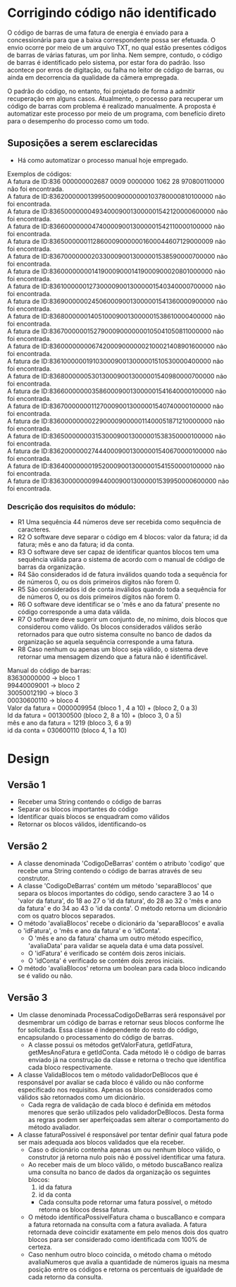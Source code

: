 # Corrigindo código não identificado

O código de barras de uma fatura de energia é enviado para a concessionária para que a baixa correspondente possa ser efetuada.
O envio ocorre por meio de um arquivo TXT, no qual estão presentes códigos de barras de várias faturas, um por linha. 
Nem sempre, contudo, o código de barras é identificado pelo sistema, por estar fora do padrão. Isso acontece por erros de digitação, ou
falha no leitor de código de barras, ou ainda em decorrencia da qualidade da câmera empregada.

O padrão do código, no entanto, foi projetado de forma a admitir recuperação em alguns casos. Atualmente, o processo para recuperar um código de barras com problema é realizado manualmente. A proposta é automatizar este processo por meio de um programa, com benefício direto para o desempenho do processo como um todo. 

## Suposições a serem esclarecidas

- Há como automatizar o processo manual hoje empregado. 
  
  
  
Exemplos de códigos:  
A fatura de ID:836 000000002687 0009 0000000 1062 28 970800110000 não foi encontrada.  
A fatura de ID:83620000001399500090000000103780000810100000 não foi encontrada.  
A fatura de ID:83650000000493400090013000001542120000600000 não foi encontrada.  
A fatura de ID:83660000000474000090013000001542110000100000 não foi encontrada.  
A fatura de ID:83650000001128600090000001600044607129000009 não foi encontrada.  
A fatura de ID:83670000000203300090013000001538590000700000 não foi encontrada.  
A fatura de ID:83600000000141900090001419000900020801000000 não foi encontrada.  
A fatura de ID:83610000001273000090013000001540340000700000 não foi encontrada.  
A fatura de ID:83690000002450600090013000001541360000900000 não foi encontrada.  
A fatura de ID:83680000001405100090013000001538610000400000 não foi encontrada.  
A fatura de ID:83670000001527900090000000105041050811000000 não foi encontrada.  
A fatura de ID:83600000000674200090000002100021408901600000 não foi encontrada.  
A fatura de ID:83610000001910300090013000001510530000400000 não foi encontrada.  
A fatura de ID:83680000005301300090013000001540980000700000 não foi encontrada.  
A fatura de ID:83660000000358600090013000001541640000100000 não foi encontrada.  
A fatura de ID:83670000000112700090013000001540740000100000 não foi encontrada.  
A fatura de ID:83600000000229000090000011400051871210000000 não foi encontrada.  
A fatura de ID:83650000000315300090013000001538350000100000 não foi encontrada.  
A fatura de ID:83620000002744400090013000001540670000100000 não foi encontrada.  
A fatura de ID:83640000000195200090013000001541550000100000 não foi encontrada.  
A fatura de ID:83630000000994400090013000001539950000600000 não foi encontrada.  


### Descrição dos requisitos do módulo:
- R1 Uma sequência 44 números deve ser recebida como sequência de caracteres.
- R2 O software deve separar o código em 4 blocos: valor da fatura; id da fatura; mês e ano da fatura; id da conta.
- R3 O software deve ser capaz de identificar quantos blocos tem uma sequência válida para o sistema
de acordo com o manual de código de barras da organização. 
- R4 São considerados id de fatura inválidos quando toda a sequência for de números 0, ou os dois primeiros dígitos não forem 0.  
- R5 São considerados id de conta inválidos quando toda a sequência for de números 0, ou os dois primeiros dígitos não forem 0.
- R6 O software deve identificar se o 'mês e ano da fatura' presente no código corresponde a uma data válida. 
- R7 O software deve sugerir um conjunto de, no mínimo, dois blocos que considerou como válido. Os blocos considerados válidos
serão retornados para que outro sistema consulte no banco de dados da organização se aquela sequência corresponde a uma fatura.
- R8 Caso nenhum ou apenas um bloco seja válido, o sistema deve retornar uma mensagem dizendo que a fatura não é identificável.

Manual do código de barras:  
 83630000000 -> bloco 1   
 99440009001 -> bloco 2  
 30050012190 -> bloco 3  
 00030600110 -> bloco 4  
 Valor da fatura = 0000009954 (bloco 1 , 4 a 10) + (bloco 2, 0 a 3)  
 Id da fatura = 001300500 (bloco 2, 8 a 10) + (bloco 3, 0 a 5)  
 mês e ano da fatura = 1219 (bloco 3, 6 a 9)  
 id da conta = 030600110 (bloco 4, 1 a 10)  
  
  
  # Design
  ## Versão 1
 - Receber uma String contendo o código de barras
 - Separar os blocos importantes do código
 - Identificar quais blocos se enquadram como válidos
 - Retornar os blocos válidos, identificando-os  
 
  ## Versão 2
  - A classe denominada 'CodigoDeBarras' contém o atributo 'codigo' que recebe uma String contendo o código de barras através de seu construtor.
  - A classe 'CodigoDeBarras' contém um método 'separaBlocos' que separa os blocos importantes do código, sendo caractere 3 ao 14 o 'valor da fatura', do 18 ao 27 o 'id da fatura', do 28 ao 32 o 'mês e ano da fatura' e do 34 ao 43 o 'id da conta'. O método retorna um dicionário com os quatro blocos separados.
  - O método 'avaliaBlocos' recebe o dicionário da 'separaBlocos' e avalia o 'idFatura', o 'mês e ano da fatura' e o 'idConta'.
    - O 'mês e ano da fatura' chama um outro método específico, 'avaliaData' para validar se aquela data é uma data possível.
    - O 'idFatura' é verificado se contém dois zeros iniciais.
    - O 'idConta' é verificado se contém dois zeros iniciais.
  - O método 'avaliaBlocos' retorna um boolean para cada bloco indicando se é valido ou não.
  
  ## Versão 3
  - Um classe denominada ProcessaCodigoDeBarras será responsável por desmembrar um código de barras e retornar seus blocos conforme lhe for solicitada. Essa classe é independente do resto do código, encapsulando o processamento do código de barras.
      - A classe possui os métodos getValorFatura, getIdFatura, getMesAnoFatura e getIdConta. Cada método lê o código de barras enviado já na construção da classe e retorna o trecho que identifica cada bloco respectivamente.
  - A classe ValidaBlocos tem o método validadorDeBlocos que é responsável por avaliar se cada bloco é válido ou não conforme especificado nos requisitos. Apenas os blocos considerados como válidos são retornados como um dicionário.
      - Cada regra de validação de cada bloco é definida em métodos menores que serão utilizados pelo validadorDeBlocos. Desta forma as regras podem ser aperfeiçoadas sem alterar o comportamento do método avaliador.
  - A classe faturaPossivel é responsável por tentar definir qual fatura pode ser mais adequada aos blocos validados que ela receber.
      - Caso o dicionário contenha apenas um ou nenhum bloco válido, o construtor já retorna nulo pois não é possível identificar uma fatura.
      - Ao receber mais de um bloco válido, o método buscaBanco realiza uma consulta no banco de dados da organização os seguintes blocos:
        1. id da fatura
        2. id da conta
        - Cada consulta pode retornar uma fatura possível, o método retorna os blocos dessa fatura.
      - O método identificaPossivelFatura chama o buscaBanco e compara a fatura retornada na consulta com a fatura avaliada. A fatura retornada deve coincidir exatamente em pelo menos dois dos quatro blocos para ser considerado como identificada com 100% de certeza.
      - Caso nenhum outro bloco coincida, o método chama o método avaliaNumeros que avalia a quantidade de números iguais na mesma posição entre os códigos e retorna os percentuais de igualdade de cada retorno da consulta.
      
